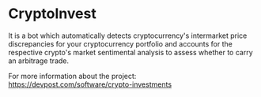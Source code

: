 # CryptoInvest
It is a bot which automatically detects cryptocurrency's intermarket price discrepancies for your cryptocurrency portfolio and accounts for the respective crypto's market sentimental analysis to assess whether to carry an arbitrage trade.  
  
  For more information about the project: https://devpost.com/software/crypto-investments
